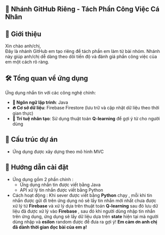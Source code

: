## 📌 Nhánh GitHub Riêng - Tách Phần Công Việc Cá Nhân

## 📢 Giới thiệu
Xin chào anh/chị,  
Đây là nhánh GitHub em tạo riêng để tách phần em làm từ bài nhóm. Nhánh này giúp anh/chị dễ dàng theo dõi tiến độ và đánh giá phần công việc của em một cách rõ ràng.

## 🛠 Tổng quan về ứng dụng
Ứng dụng nhắn tin với các công nghệ chính:  
- **📱 Ngôn ngữ lập trình**: Java  
- **🔥 Cơ sở dữ liệu**: Firebase Firestore (lưu trữ và cập nhật dữ liệu theo thời gian thực)  
- **🤖 Trí tuệ nhân tạo**: Sử dụng thuật toán **Q-learning** để gợi ý từ cho người dùng

## 📂 Cấu trúc dự án
- Ứng dụng được xây dựng theo mô hình MVC
## 🚀 Hướng dẫn cài đặt
- Ứng dụng gồm 2 phần chính :
    + Ứng dụng nhắn tin được viết bằng Java
    + API xử lý tin nhắn được viết bằng Python
- Cách hoạt động :  Khi sever được viết bằng **Python** chạy , mỗi khi tin nhắn được gửi đi trên ứng dụng nó sẽ lấy tin nhắn mới nhất chưa được xử lý từ **Firebase** và xử  lý dựa trên thuật toán **Q-learning** sau đó lưu dữ liệu đã được xử lý vào **Firebase** , sau đó khi người dùng nhập tin nhắn trên ứng dụng, ứng dụng sẽ lấy dữ liệu dựa trên **state** hiện tại mà người dùng nhập và **esilon** random được để đưa ra gợi ý!
**Em cảm ơn anh chị đã dành thời gian đọc bài của em ạ!** 
  
  
